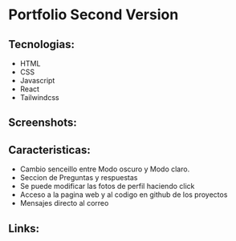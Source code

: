# Portfolio Second Version



## Tecnologias:
- HTML
- CSS
- Javascript
- React
- Tailwindcss

## Screenshots:


## Caracteristicas:
- Cambio senceillo entre Modo oscuro y Modo claro.
- Seccion de Preguntas y respuestas
- Se puede modificar las fotos de perfil haciendo click
- Acceso a la pagina web y al codigo en github de los proyectos
- Mensajes directo al correo


## Links:
